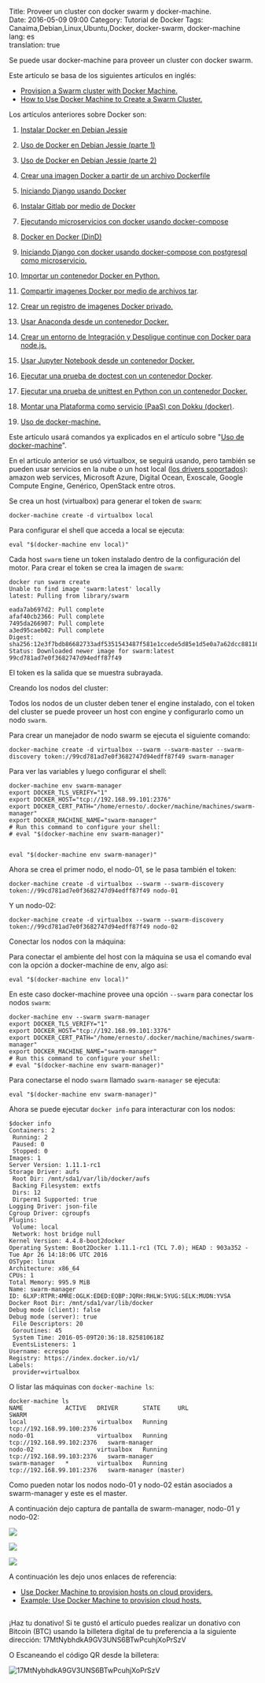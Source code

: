 Title: Proveer un cluster con docker swarm y docker-machine.  
Date: 2016-05-09 09:00
Category: Tutorial de Docker 
Tags: Canaima,Debian,Linux,Ubuntu,Docker, docker-swarm, docker-machine  
lang: es  
translation: true

Se puede usar docker-machine para proveer un cluster con docker swarm.

Este artículo se basa de los siguientes artículos en inglés:

- [Provision a Swarm cluster with Docker Machine.](https://docs.docker.com/swarm/provision-with-machine/)
- [How to Use Docker Machine to Create a Swarm Cluster.](https://www.linux.com/learn/how-use-docker-machine-create-swarm-cluster)

Los artículos anteriores sobre Docker son:  

1. [Instalar Docker en Debian Jessie](https://www.seraph.to/instalar-docker-en-debian-jessie.html)  

2. [Uso de Docker en Debian Jessie (parte 1)](https://www.seraph.to/uso-de-docker-en-debian-jessie-parte-1.html)  

3. [Uso de Docker en Debian Jessie (parte 2)](https://www.seraph.to/uso-de-docker-en-debian-jessie-parte-2.html)  

4. [Crear una imagen Docker a partir de un archivo Dockerfile](https://www.seraph.to/crear-una-imagen-docker-a-partir-de-un-archivo-dockerfile.html)  

5. [Iniciando Django usando Docker](https://www.seraph.to/iniciando-django-usando-docker.html)  

6. [Instalar Gitlab por medio de Docker](https://www.seraph.to/instalar-gitlab-por-medio-de-docker.html)  

7. [Ejecutando microservicios con docker usando docker-compose](https://www.seraph.to/ejecutando-micros-servicios-con-docker-usando-docker-compose.html)  

8. [Docker en Docker (DinD)](https://www.seraph.to/docker-en-docker-dind.html)

9. [Iniciando Django con docker usando docker-compose con postgresql como microservicio.](https://www.seraph.to/iniciando-django-con-docker-usando-docker-compose-con-postgresql-como-microservicio.html)

10. [Importar un contenedor Docker en Python.](https://www.seraph.to/importar-un-contenedor-docker-en-python.html#importar-un-contenedor-docker-en-python) 

11. [Compartir imagenes Docker por medio de archivos tar](https://www.seraph.to/compartir-imagenes-docker-por-medio-de-archivos-tar.html#compartir-imagenes-docker-por-medio-de-archivos-tar).

12. [Crear un registro de imagenes Docker privado.](https://www.seraph.to/crear-un-registro-de-imagenes-docker-privado.html#crear-un-registro-de-imagenes-docker-privado)

13. [Usar Anaconda desde un contenedor Docker.](https://www.seraph.to/usar-anaconda-desde-un-contenedor-docker.html#usar-anaconda-desde-un-contenedor-docker)  

14. [Crear un entorno de Integración y Despligue continue con Docker para node.js.](https://www.seraph.to/crear-un-entorno-de-integracion-y-despligue-continue-con-docker-para-nodejs.html#crear-un-entorno-de-integracion-y-despligue-continue-con-docker-para-nodejs)  

15. [Usar Jupyter Notebook desde un contenedor Docker.](https://www.seraph.to/usar-jupyter-notebook-desde-un-contenedor-de-docker.html#usar-jupyter-notebook-desde-un-contenedor-de-docker)  

16. [Ejecutar una prueba de doctest con un contenedor Docker](https://www.seraph.to/ejecutar-una-prueba-de-doctest-con-un-contenedor-docker.html#ejecutar-una-prueba-de-doctest-con-un-contenedor-docker).

17. [Ejecutar una prueba de unittest en Python con un contenedor Docker.](https://www.seraph.to/ejecutar-una-prueba-de-unittest-en-python-con-un-contenedor-docker.html#ejecutar-una-prueba-de-unittest-en-python-con-un-contenedor-docker) 

18. [Montar una Plataforma como servicio (PaaS) con Dokku (docker)](https://www.seraph.to/montar-una-plataforma-como-servicio-paas-con-dokku-docker.html#montar-una-plataforma-como-servicio-paas-con-dokku-docker).  

19. [Uso de docker-machine.  ](https://www.seraph.to/uso-de-docker-machine.html#uso-de-docker-machine)

Este artículo usará comandos ya explicados en el artículo sobre "[Uso de docker-machine](http://blog.crespo.org.ve/2016/05/uso-de-docker-machine.html)".

En el artículo anterior se usó virtualbox, se seguirá usando, pero también se pueden usar servicios en la nube o un host local ([los drivers soportados](https://docs.docker.com/machine/drivers/)): amazon web services, Microsoft Azure, Digital Ocean, Exoscale, Google Compute Engine, Genérico, OpenStack entre otros. 

Se crea un host (virtualbox) para generar el token de `swarm`:
```
docker-machine create -d virtualbox local
```
Para configurar el shell que acceda a local se ejecuta:
```
eval "$(docker-machine env local)"
```
Cada host `swarm` tiene un token instalado dentro de la configuración del motor. Para crear el token se crea la imagen de `swarm`:
```
docker run swarm create
Unable to find image 'swarm:latest' locally
latest: Pulling from library/swarm

eada7ab697d2: Pull complete 
afaf40cb2366: Pull complete 
7495da266907: Pull complete 
a3ed95caeb02: Pull complete 
Digest: sha256:12e3f7bdb86682733adf5351543487f581e1ccede5d85e1d5e0a7a62dcc88116
Status: Downloaded newer image for swarm:latest
99cd781ad7e0f3682747d94edff87f49
```

El token es la salida que se muestra subrayada.

Creando los nodos del cluster:

Todos los nodos de un cluster deben tener el engine instalado, con el token del cluster se puede proveer un host con engine y configurarlo como un nodo `swarm`.

Para crear un manejador de nodo swarm se ejecuta el siguiente comando:
```
docker-machine create -d virtualbox --swarm --swarm-master --swarm-discovery token://99cd781ad7e0f3682747d94edff87f49 swarm-manager
```
Para ver las variables y luego configurar el shell:
```
docker-machine env swarm-manager
export DOCKER_TLS_VERIFY="1"
export DOCKER_HOST="tcp://192.168.99.101:2376"
export DOCKER_CERT_PATH="/home/ernesto/.docker/machine/machines/swarm-manager"
export DOCKER_MACHINE_NAME="swarm-manager"
# Run this command to configure your shell: 
# eval "$(docker-machine env swarm-manager)"


eval "$(docker-machine env swarm-manager)"
```
Ahora se crea el primer nodo, el nodo-01, se le pasa también el token:
```
docker-machine create -d virtualbox --swarm --swarm-discovery token://99cd781ad7e0f3682747d94edff87f49 nodo-01
```
Y un nodo-02:
```
docker-machine create -d virtualbox --swarm --swarm-discovery token://99cd781ad7e0f3682747d94edff87f49 nodo-02
```
Conectar los nodos con la máquina:

Para conectar el ambiente del host con la máquina se usa el comando eval con la opción a docker-machine de env, algo así: 
```
eval "$(docker-machine env local)"
```
En este caso docker-machine provee una opción `--swarm` para conectar los nodos `swarm`:
```
docker-machine env --swarm swarm-manager
export DOCKER_TLS_VERIFY="1"
export DOCKER_HOST="tcp://192.168.99.101:3376"
export DOCKER_CERT_PATH="/home/ernesto/.docker/machine/machines/swarm-manager"
export DOCKER_MACHINE_NAME="swarm-manager"
# Run this command to configure your shell: 
# eval "$(docker-machine env swarm-manager)"
```
Para conectarse el nodo `swarm` llamado `swarm-manager` se ejecuta:
```
eval "$(docker-machine env swarm-manager)"
```

Ahora se puede ejecutar `docker info` para interacturar con los nodos:
```
$docker info 
Containers: 2
 Running: 2
 Paused: 0
 Stopped: 0
Images: 1
Server Version: 1.11.1-rc1
Storage Driver: aufs
 Root Dir: /mnt/sda1/var/lib/docker/aufs
 Backing Filesystem: extfs
 Dirs: 12
 Dirperm1 Supported: true
Logging Driver: json-file
Cgroup Driver: cgroupfs
Plugins: 
 Volume: local
 Network: host bridge null
Kernel Version: 4.4.8-boot2docker
Operating System: Boot2Docker 1.11.1-rc1 (TCL 7.0); HEAD : 903a352 - Tue Apr 26 14:18:06 UTC 2016
OSType: linux
Architecture: x86_64
CPUs: 1
Total Memory: 995.9 MiB
Name: swarm-manager
ID: 6LXP:RTPR:4MRE:OGLK:EDED:EQBP:JQRH:RHLW:5YUG:SELK:MUDN:YVSA
Docker Root Dir: /mnt/sda1/var/lib/docker
Debug mode (client): false
Debug mode (server): true
 File Descriptors: 20
 Goroutines: 45
 System Time: 2016-05-09T20:36:18.825810618Z
 EventsListeners: 1
Username: ecrespo
Registry: https://index.docker.io/v1/
Labels:
 provider=virtualbox
```

O listar las máquinas con `docker-machine ls`:
```
docker-machine ls
NAME            ACTIVE   DRIVER       STATE     URL                         SWARM
local                    virtualbox   Running   tcp://192.168.99.100:2376   
nodo-01                  virtualbox   Running   tcp://192.168.99.102:2376   swarm-manager
nodo-02                  virtualbox   Running   tcp://192.168.99.103:2376   swarm-manager
swarm-manager   *        virtualbox   Running   tcp://192.168.99.101:2376   swarm-manager (master)
```
Como pueden notar los nodos nodo-01 y nodo-02 están asociados a swarm-manager y este es el master.

A continuación dejo captura de pantalla de swarm-manager, nodo-01 y nodo-02:

![](./images/proveerunclustercondockerswarmydockermachine-1.png)

![](./images/proveerunclustercondockerswarmydockermachine-2.png)

![](./images/proveerunclustercondockerswarmydockermachine-3.png)

A continuación les dejo unos enlaces de referencia:

- [Use Docker Machine to provision hosts on cloud providers.](https://docs.docker.com/machine/get-started-cloud/)
- [Example: Use Docker Machine to provision cloud hosts.](https://docs.docker.com/engine/installation/cloud/cloud-ex-machine-ocean/)

##  ##
¡Haz tu donativo!
Si te gustó el artículo puedes realizar un donativo con Bitcoin (BTC)
usando la billetera digital de tu preferencia a la siguiente
dirección: 17MtNybhdkA9GV3UNS6BTwPcuhjXoPrSzV

O Escaneando el código QR desde la billetera:

![17MtNybhdkA9GV3UNS6BTwPcuhjXoPrSzV](./images/17MtNybhdkA9GV3UNS6BTwPcuhjXoPrSzV.png)
